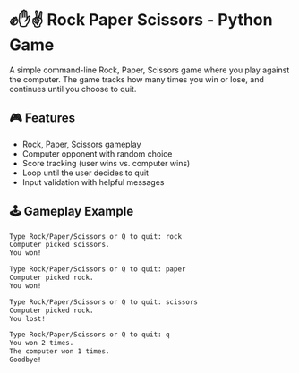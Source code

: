 # ✊✋✌️ Rock Paper Scissors - Python Game

A simple command-line Rock, Paper, Scissors game where you play against the computer. The game tracks how many times you win or lose, and continues until you choose to quit.

## 🎮 Features

- Rock, Paper, Scissors gameplay
- Computer opponent with random choice
- Score tracking (user wins vs. computer wins)
- Loop until the user decides to quit
- Input validation with helpful messages

## 🕹️ Gameplay Example

```bash
Type Rock/Paper/Scissors or Q to quit: rock
Computer picked scissors.
You won!

Type Rock/Paper/Scissors or Q to quit: paper
Computer picked rock.
You won!

Type Rock/Paper/Scissors or Q to quit: scissors
Computer picked rock.
You lost!

Type Rock/Paper/Scissors or Q to quit: q
You won 2 times.
The computer won 1 times.
Goodbye!
